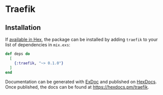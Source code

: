 # Traefik

## Installation

If [available in Hex](https://hex.pm/docs/publish), the package can be installed
by adding `traefik` to your list of dependencies in `mix.exs`:

```elixir
def deps do
  [
    {:traefik, "~> 0.1.0"}
  ]
end
```

Documentation can be generated with [ExDoc](https://github.com/elixir-lang/ex_doc)
and published on [HexDocs](https://hexdocs.pm). Once published, the docs can
be found at <https://hexdocs.pm/traefik>.
